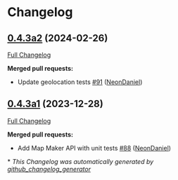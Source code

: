 # Changelog

## [0.4.3a2](https://github.com/NeonGeckoCom/neon_api_proxy/tree/0.4.3a2) (2024-02-26)

[Full Changelog](https://github.com/NeonGeckoCom/neon_api_proxy/compare/0.4.3a1...0.4.3a2)

**Merged pull requests:**

- Update geolocation tests [\#91](https://github.com/NeonGeckoCom/neon_api_proxy/pull/91) ([NeonDaniel](https://github.com/NeonDaniel))

## [0.4.3a1](https://github.com/NeonGeckoCom/neon_api_proxy/tree/0.4.3a1) (2023-12-28)

[Full Changelog](https://github.com/NeonGeckoCom/neon_api_proxy/compare/0.4.2...0.4.3a1)

**Merged pull requests:**

- Add Map Maker API with unit tests [\#88](https://github.com/NeonGeckoCom/neon_api_proxy/pull/88) ([NeonDaniel](https://github.com/NeonDaniel))



\* *This Changelog was automatically generated by [github_changelog_generator](https://github.com/github-changelog-generator/github-changelog-generator)*
